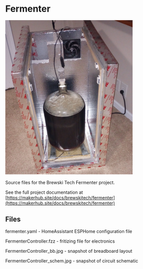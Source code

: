 # Fermenter

<img src="https://github.com/Brewski-Tech/Fermenter/blob/main/fermenter.jpg?raw=true" alt="fermenter.jpg" width="400"/>

Source files for the Brewski Tech Fermenter project.

See the full project documentation at [https://makerhub.site/docs/brewskitech/fermenter](https://makerhub.site/docs/brewskitech/fermenter)

## Files

fermenter.yaml - HomeAssistant ESPHome configuration file

FermenterController.fzz - fritizing file for electronics

FermenterController_bb.jpg - snapshot of breadboard layout

FermenterController_schem.jpg - snapshot of circuit schematic

